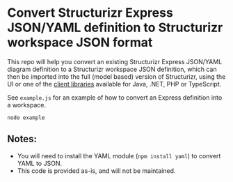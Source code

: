 # Convert Structurizr Express JSON/YAML definition to Structurizr workspace JSON format

This repo will help you convert an existing Structurizr Express JSON/YAML diagram definition to a Structurizr workspace JSON definition, which can then be imported into the full (model based) version of Structurizr, using the UI or one of the [client libraries](https://structurizr.com/help/client-libraries) available for Java, .NET, PHP or TypeScript.

See ```example.js``` for an example of how to convert an Express definition into a workspace.

```
node example
```

## Notes:
- You will need to install the YAML module (```npm install yaml```) to convert YAML to JSON.
- This code is provided as-is, and will not be maintained.
